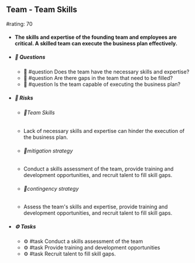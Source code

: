 ## Team - Team Skills
#rating: 70
- #### The skills and expertise of the founding team and employees are critical. A skilled team can execute the business plan effectively.
- ##### 💭 Questions
  - 💭 #question Does the team have the necessary skills and expertise?
  - 💭 #question Are there gaps in the team that need to be filled?
  - 💭 #question Is the team capable of executing the business plan?
- ##### 🚨 Risks
  - ###### 🚨Team Skills
  - Lack of necessary skills and expertise can hinder the execution of the business plan.
  - ###### 🚨mitigation strategy
  - Conduct a skills assessment of the team, provide training and development opportunities, and recruit talent to fill skill gaps.
  - ###### 🚨contingency strategy
  - Assess the team's skills and expertise, provide training and development opportunities, and recruit talent to fill skill gaps.
- ##### ⚙️ Tasks
  - ⚙️ #task Conduct a skills assessment of the team
  - ⚙️ #task  Provide training and development opportunities
  - ⚙️ #task  Recruit talent to fill skill gaps.


